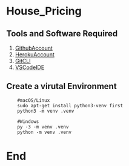 # House_Pricing

## Tools and Software Required

1. [GithubAccount](https://github.com)
2. [HerokuAccount](https://heroku.com)
3. [GitCLI](https://git-scm.com/downloads)
4. [VSCodeIDE](htttps://code.visualstudio.com)

## Create a virutal Environment

        #macOS/Linux
        sudo apt-get install python3-venv first
        python3 -m venv .venv

        #Windows
        py -3 -m venv .venv
        python -m venv .venv
# End